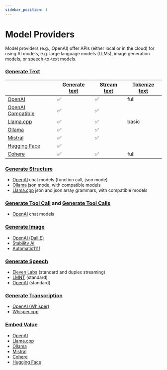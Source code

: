```yaml
---
sidebar_position: 1
---
```


# Model Providers

Model providers (e.g., OpenAI) offer APIs (either local or in the cloud) for using AI models, e.g. large language models (LLMs), image generation models, or speech-to-text models.

### [Generate Text](/guide/function/generate-text)

|                                                                   | [Generate text](/guide/function/generate-text) | [Stream text](/guide/function/generate-text) | [Tokenize text](/guide/function/tokenize-text) |
| ----------------------------------------------------------------- | ---------------------------------------------- | -------------------------------------------- | ---------------------------------------------- |
| [OpenAI](/integration/model-provider/openai)                      | ✅                                             | ✅                                           | full                                           |
| [OpenAI Compatible](/integration/model-provider/openaicompatible) | ✅                                             | ✅                                           |                                                |
| [Llama.cpp](/integration/model-provider/llamacpp)                 | ✅                                             | ✅                                           | basic                                          |
| [Ollama](/integration/model-provider/ollama)                      | ✅                                             | ✅                                           |                                                |
| [Mistral](/integration/model-provider/mistral)                    | ✅                                             | ✅                                           |                                                |
| [Hugging Face](/integration/model-provider/huggingface)           | ✅                                             |                                              |                                                |
| [Cohere](/integration/model-provider/cohere)                      | ✅                                             | ✅                                           | full                                           |

### [Generate Structure](/guide/function/generate-structure)

- [OpenAI](/integration/model-provider/openai) chat models (function call, json mode)
- [Ollama](/integration/model-provider/ollama) json mode, with compatible models
- [Llama.cpp](/integration/model-provider/llamacpp) json and json array grammars, with compatible models

### [Generate Tool Call](/guide/tools/advanced/generate-tool-call) and [Generate Tool Calls](/guide/tools/advanced/generate-tool-calls)

- [OpenAI](/integration/model-provider/openai) chat models

### [Generate Image](/guide/function/generate-image)

- [OpenAI (Dall·E)](/integration/model-provider/openai)
- [Stability AI](/integration/model-provider/stability)
- [Automatic1111](/integration/model-provider/automatic1111)

### [Generate Speech](/guide/function/generate-speech)

- [Eleven Labs](/integration/model-provider/elevenlabs) (standard and duplex streaming)
- [LMNT](/integration/model-provider/lmnt) (standard)
- [OpenAI](/integration/model-provider/openai) (standard)

### [Generate Transcription](/guide/function/generate-transcription)

- [OpenAI (Whisper)](/integration/model-provider/openai)
- [Whisper.cpp](/integration/model-provider/whispercpp)

### [Embed Value](/guide/function/embed)

- [OpenAI](/integration/model-provider/openai)
- [Llama.cpp](/integration/model-provider/llamacpp)
- [Ollama](/integration/model-provider/ollama)
- [Mistral](/integration/model-provider/mistral)
- [Cohere](/integration/model-provider/cohere)
- [Hugging Face](/integration/model-provider/huggingface)
